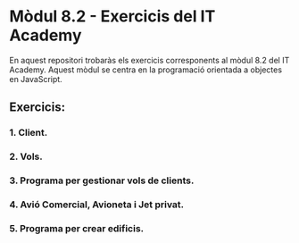 # Mòdul 8.2 - Exercicis del IT Academy

En aquest repositori trobaràs els exercicis corresponents al mòdul 8.2 del IT Academy. Aquest mòdul se centra en la programació orientada a objectes en JavaScript.

## Exercicis:

### 1. Client.

### 2. Vols.

### 3. Programa per gestionar vols de clients.

### 4. Avió Comercial, Avioneta i Jet privat.

### 5. Programa per crear edificis.

